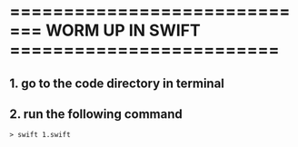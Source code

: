 
# ============================= WORM UP IN SWIFT =========================
## 1. go to the code directory in terminal 
## 2. run the following command
    > swift 1.swift

